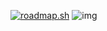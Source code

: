 

[![roadmap.sh](https://roadmap.sh/card/tall/658606bc5145316d254651b4?variant=dark&roadmaps=react%2Cfrontend%2Cbackend)](https://roadmap.sh/u/mosayebnezhad)
![img](https://skillicons.dev/icons?i=js,react,nodejs,ts,next,express,mongodb,redux,tailwind,materialui,go,npm,postman,figma,vercel&theme=light)
